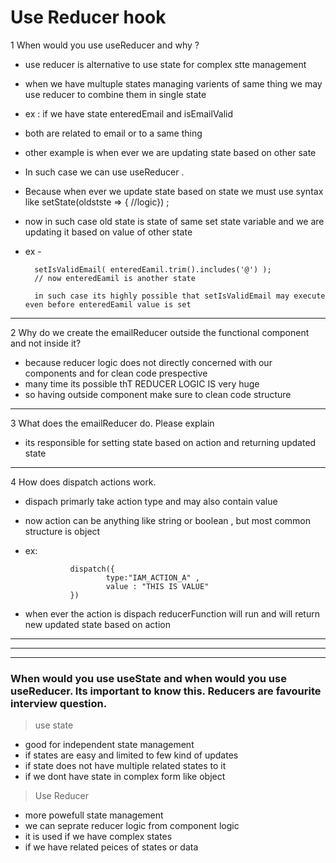 # Use Reducer hook

1 When would you use useReducer and why ?

- use reducer is alternative to use state for complex stte management
- when we have multuple states managing varients of same thing we may use reducer to combine them in single state
- ex : if we have state enteredEmail and isEmailValid
- both are related to email or to a same thing
- other example is when ever we are updating state based on other sate

- In such case we can use useReducer .
- Because when ever we update state based on state we must use syntax like setState(oldstste => { //logic}) ;
- now in such case old state is state of same set state variable and we are updating it based on value of other state
- ex -

        setIsValidEmail( enteredEamil.trim().includes('@') );
        // now enteredEamil is another state

        in such case its highly possible that setIsValidEmail may execute even before enteredEamil value is set

---

2 Why do we create the emailReducer outside the functional component and not inside it?

- because reducer logic does not directly concerned with our components and for clean code prespective
- many time its possible thT REDUCER LOGIC IS very huge
- so having outside component make sure to clean code structure

---

3 What does the emailReducer do. Please explain

- its responsible for setting state based on action and returning updated state

---

4 How does dispatch actions work.

- dispach primarly take action type and may also contain value
- now action can be anything like string or boolean , but most common structure is object
- ex:

                dispatch({
                        type:"IAM_ACTION_A" ,
                        value : "THIS IS VALUE"
                })

- when ever the action is dispach reducerFunction will run and will return new updated state based on action

---

---

---

### When would you use useState and when would you use useReducer. Its important to know this. Reducers are favourite interview question.

> use state

- good for independent state management
- if states are easy and limited to few kind of updates
- if state does not have multiple related states to it
- if we dont have state in complex form like object

> Use Reducer

- more powefull state management
- we can seprate reducer logic from component logic
- it is used if we have complex states
- if we have related peices of states or data
